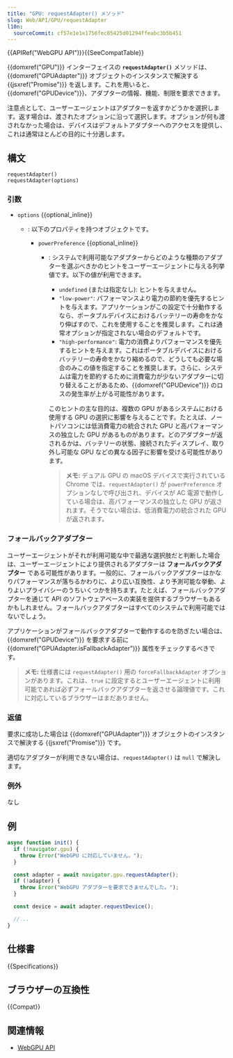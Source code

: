 ```yaml
---
title: "GPU: requestAdapter() メソッド"
slug: Web/API/GPU/requestAdapter
l10n:
  sourceCommit: cf57e1e1e1756fec85425d01294ffeabc3b5b451
---
```


{{APIRef("WebGPU API")}}{{SeeCompatTable}}

{{domxref("GPU")}} インターフェイスの **`requestAdapter()`** メソッドは、{{domxref("GPUAdapter")}} オブジェクトのインスタンスで解決する {{jsxref("Promise")}} を返します。これを用いると、{{domxref("GPUDevice")}}、アダプターの情報、機能、制限を要求できます。

注意点として、ユーザーエージェントはアダプターを返すかどうかを選択します。返す場合は、渡されたオプションに沿って選択します。オプションが何も渡されなかった場合は、デバイスはデフォルトアダプターへのアクセスを提供し、これは通常ほとんどの目的に十分適します。

## 構文

```js-nolint
requestAdapter()
requestAdapter(options)
```

### 引数

- `options` {{optional_inline}}

  - : 以下のプロパティを持つオブジェクトです。

    - `powerPreference` {{optional_inline}}

      - : システムで利用可能なアダプターからどのような種類のアダプターを選ぶべきかのヒントをユーザーエージェントに与える列挙値です。以下の値が利用できます。

        - `undefined` (または指定なし): ヒントを与えません。
        - `"low-power"`: パフォーマンスより電力の節約を優先するヒントを与えます。アプリケーションがこの設定で十分動作するなら、ポータブルデバイスにおけるバッテリーの寿命をかなり伸ばすので、これを使用することを推奨します。これは通常オプションが指定されない場合のデフォルトです。
        - `"high-performance"`: 電力の消費よりパフォーマンスを優先するヒントを与えます。これはポータブルデバイスにおけるバッテリーの寿命をかなり縮めるので、どうしても必要な場合のみこの値を指定することを推奨します。さらに、システムは電力を節約するために消費電力が少ないアダプターに切り替えることがあるため、{{domxref("GPUDevice")}} のロスの発生率が上がる可能性があります。

        このヒントの主な目的は、複数の GPU があるシステムにおける使用する GPU の選択に影響を与えることです。たとえば、ノートパソコンには低消費電力の統合された GPU と高パフォーマンスの独立した GPU があるものがあります。どのアダプターが返されるかは、バッテリーの状態、接続されたディスプレイ、取り外し可能な GPU などの異なる因子に影響を受ける可能性があります。

        > **メモ:** デュアル GPU の macOS デバイスで実行されている Chrome では、`requestAdapter()` が `powerPreference` オプションなしで呼び出され、デバイスが AC 電源で動作している場合は、高パフォーマンスの独立した GPU が返されます。そうでない場合は、低消費電力の統合された GPU が返されます。

### フォールバックアダプター

ユーザーエージェントがそれが利用可能な中で最適な選択肢だと判断した場合は、ユーザーエージェントにより提供されるアダプターは **フォールバックアダプター** である可能性があります。一般的に、フォールバックアダプターはかなりパフォーマンスが落ちるかわりに、より広い互換性、より予測可能な挙動、よりよいプライバシーのうちいくつかを持ちます。たとえば、フォールバックアダプターを通じて API のソフトウェアベースの実装を提供するブラウザーもあるかもしれません。フォールバックアダプターはすべてのシステムで利用可能ではないでしょう。

アプリケーションがフォールバックアダプターで動作するのを防ぎたい場合は、{{domxref("GPUDevice")}} を要求する前に {{domxref("GPUAdapter.isFallbackAdapter")}} 属性をチェックするべきです。

> **メモ:** 仕様書には `requestAdapter()` 用の `forceFallbackAdapter` オプションがあります。これは、`true` に設定するとユーザーエージェントに利用可能であれば必ずフォールバックアダプターを返させる論理値です。これに対応しているブラウザーはまだありません。

### 返値

要求に成功した場合は {{domxref("GPUAdapter")}} オブジェクトのインスタンスで解決する {{jsxref("Promise")}} です。

適切なアダプターが利用できない場合は、`requestAdapter()` は `null` で解決します。

### 例外

なし

## 例

```js
async function init() {
  if (!navigator.gpu) {
    throw Error("WebGPU に対応していません。");
  }

  const adapter = await navigator.gpu.requestAdapter();
  if (!adapter) {
    throw Error("WebGPU アダプターを要求できませんでした。");
  }

  const device = await adapter.requestDevice();

  //...
}
```

## 仕様書

{{Specifications}}

## ブラウザーの互換性

{{Compat}}

## 関連情報

- [WebGPU API](/ja/docs/Web/API/WebGPU_API)
